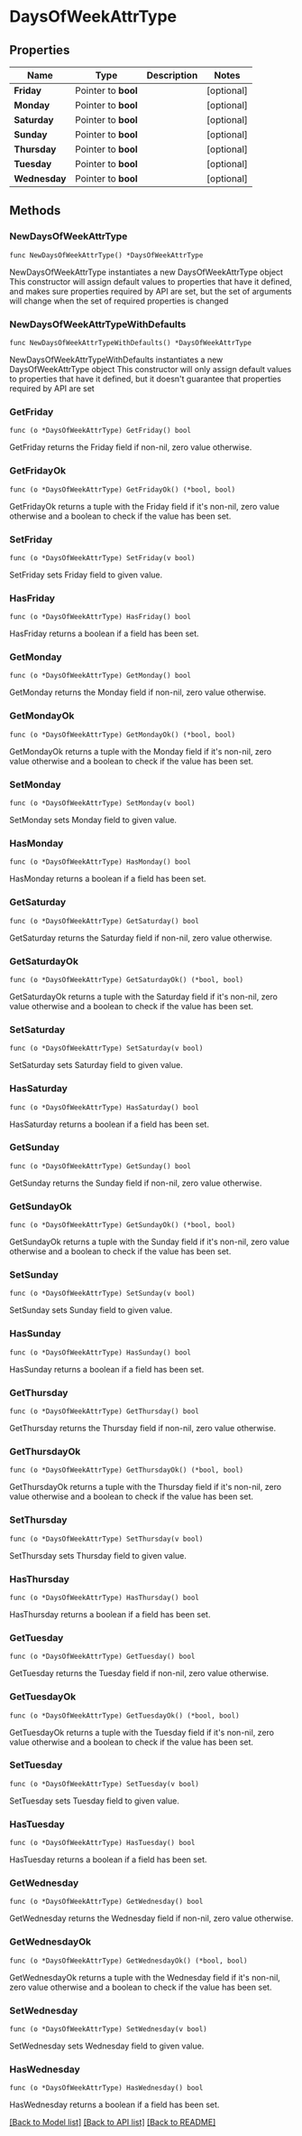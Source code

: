 # DaysOfWeekAttrType

## Properties

Name | Type | Description | Notes
------------ | ------------- | ------------- | -------------
**Friday** | Pointer to **bool** |  | [optional] 
**Monday** | Pointer to **bool** |  | [optional] 
**Saturday** | Pointer to **bool** |  | [optional] 
**Sunday** | Pointer to **bool** |  | [optional] 
**Thursday** | Pointer to **bool** |  | [optional] 
**Tuesday** | Pointer to **bool** |  | [optional] 
**Wednesday** | Pointer to **bool** |  | [optional] 

## Methods

### NewDaysOfWeekAttrType

`func NewDaysOfWeekAttrType() *DaysOfWeekAttrType`

NewDaysOfWeekAttrType instantiates a new DaysOfWeekAttrType object
This constructor will assign default values to properties that have it defined,
and makes sure properties required by API are set, but the set of arguments
will change when the set of required properties is changed

### NewDaysOfWeekAttrTypeWithDefaults

`func NewDaysOfWeekAttrTypeWithDefaults() *DaysOfWeekAttrType`

NewDaysOfWeekAttrTypeWithDefaults instantiates a new DaysOfWeekAttrType object
This constructor will only assign default values to properties that have it defined,
but it doesn't guarantee that properties required by API are set

### GetFriday

`func (o *DaysOfWeekAttrType) GetFriday() bool`

GetFriday returns the Friday field if non-nil, zero value otherwise.

### GetFridayOk

`func (o *DaysOfWeekAttrType) GetFridayOk() (*bool, bool)`

GetFridayOk returns a tuple with the Friday field if it's non-nil, zero value otherwise
and a boolean to check if the value has been set.

### SetFriday

`func (o *DaysOfWeekAttrType) SetFriday(v bool)`

SetFriday sets Friday field to given value.

### HasFriday

`func (o *DaysOfWeekAttrType) HasFriday() bool`

HasFriday returns a boolean if a field has been set.

### GetMonday

`func (o *DaysOfWeekAttrType) GetMonday() bool`

GetMonday returns the Monday field if non-nil, zero value otherwise.

### GetMondayOk

`func (o *DaysOfWeekAttrType) GetMondayOk() (*bool, bool)`

GetMondayOk returns a tuple with the Monday field if it's non-nil, zero value otherwise
and a boolean to check if the value has been set.

### SetMonday

`func (o *DaysOfWeekAttrType) SetMonday(v bool)`

SetMonday sets Monday field to given value.

### HasMonday

`func (o *DaysOfWeekAttrType) HasMonday() bool`

HasMonday returns a boolean if a field has been set.

### GetSaturday

`func (o *DaysOfWeekAttrType) GetSaturday() bool`

GetSaturday returns the Saturday field if non-nil, zero value otherwise.

### GetSaturdayOk

`func (o *DaysOfWeekAttrType) GetSaturdayOk() (*bool, bool)`

GetSaturdayOk returns a tuple with the Saturday field if it's non-nil, zero value otherwise
and a boolean to check if the value has been set.

### SetSaturday

`func (o *DaysOfWeekAttrType) SetSaturday(v bool)`

SetSaturday sets Saturday field to given value.

### HasSaturday

`func (o *DaysOfWeekAttrType) HasSaturday() bool`

HasSaturday returns a boolean if a field has been set.

### GetSunday

`func (o *DaysOfWeekAttrType) GetSunday() bool`

GetSunday returns the Sunday field if non-nil, zero value otherwise.

### GetSundayOk

`func (o *DaysOfWeekAttrType) GetSundayOk() (*bool, bool)`

GetSundayOk returns a tuple with the Sunday field if it's non-nil, zero value otherwise
and a boolean to check if the value has been set.

### SetSunday

`func (o *DaysOfWeekAttrType) SetSunday(v bool)`

SetSunday sets Sunday field to given value.

### HasSunday

`func (o *DaysOfWeekAttrType) HasSunday() bool`

HasSunday returns a boolean if a field has been set.

### GetThursday

`func (o *DaysOfWeekAttrType) GetThursday() bool`

GetThursday returns the Thursday field if non-nil, zero value otherwise.

### GetThursdayOk

`func (o *DaysOfWeekAttrType) GetThursdayOk() (*bool, bool)`

GetThursdayOk returns a tuple with the Thursday field if it's non-nil, zero value otherwise
and a boolean to check if the value has been set.

### SetThursday

`func (o *DaysOfWeekAttrType) SetThursday(v bool)`

SetThursday sets Thursday field to given value.

### HasThursday

`func (o *DaysOfWeekAttrType) HasThursday() bool`

HasThursday returns a boolean if a field has been set.

### GetTuesday

`func (o *DaysOfWeekAttrType) GetTuesday() bool`

GetTuesday returns the Tuesday field if non-nil, zero value otherwise.

### GetTuesdayOk

`func (o *DaysOfWeekAttrType) GetTuesdayOk() (*bool, bool)`

GetTuesdayOk returns a tuple with the Tuesday field if it's non-nil, zero value otherwise
and a boolean to check if the value has been set.

### SetTuesday

`func (o *DaysOfWeekAttrType) SetTuesday(v bool)`

SetTuesday sets Tuesday field to given value.

### HasTuesday

`func (o *DaysOfWeekAttrType) HasTuesday() bool`

HasTuesday returns a boolean if a field has been set.

### GetWednesday

`func (o *DaysOfWeekAttrType) GetWednesday() bool`

GetWednesday returns the Wednesday field if non-nil, zero value otherwise.

### GetWednesdayOk

`func (o *DaysOfWeekAttrType) GetWednesdayOk() (*bool, bool)`

GetWednesdayOk returns a tuple with the Wednesday field if it's non-nil, zero value otherwise
and a boolean to check if the value has been set.

### SetWednesday

`func (o *DaysOfWeekAttrType) SetWednesday(v bool)`

SetWednesday sets Wednesday field to given value.

### HasWednesday

`func (o *DaysOfWeekAttrType) HasWednesday() bool`

HasWednesday returns a boolean if a field has been set.


[[Back to Model list]](../README.md#documentation-for-models) [[Back to API list]](../README.md#documentation-for-api-endpoints) [[Back to README]](../README.md)


